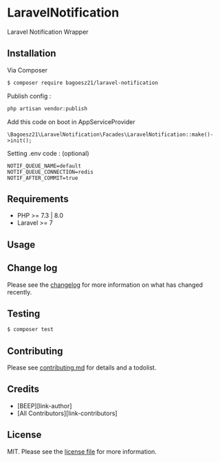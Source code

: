 # LaravelNotification

Laravel Notification Wrapper

## Installation

Via Composer

``` bash
$ composer require bagoesz21/laravel-notification
```

Publish config : 
```php
php artisan vendor:publish
```

Add this code on boot in AppServiceProvider
```
\Bagoesz21\LaravelNotification\Facades\LaravelNotification::make()->init();
```

Setting .env code : (optional)
```
NOTIF_QUEUE_NAME=default
NOTIF_QUEUE_CONNECTION=redis
NOTIF_AFTER_COMMIT=true
```

## Requirements
* PHP >= 7.3 | 8.0
* Laravel >= 7

## Usage

## Change log

Please see the [changelog](changelog.md) for more information on what has changed recently.

## Testing

``` bash
$ composer test
```

## Contributing

Please see [contributing.md](contributing.md) for details and a todolist.

## Credits

- [BEEP][link-author]
- [All Contributors][link-contributors]

## License

MIT. Please see the [license file](license.md) for more information.
